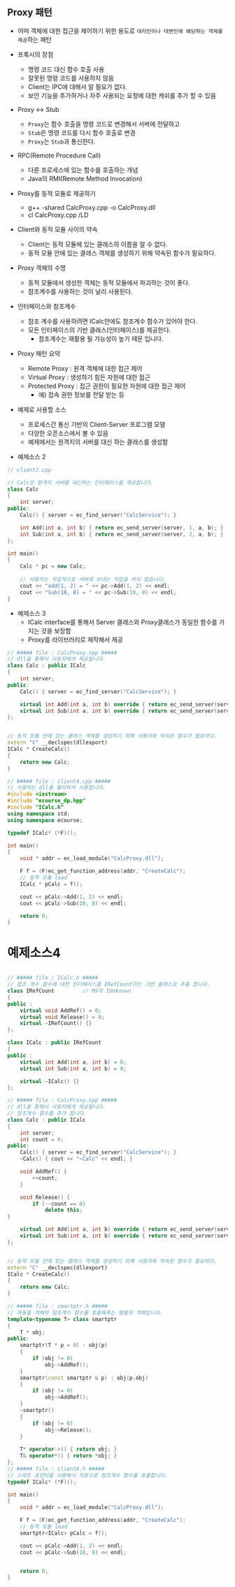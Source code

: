 ## Proxy 패턴
* 어떠 객체에 대한 접근을 제어하기 위한 용도로 `대리인이나 대변인에 해당하는 객체를 제공`하는 패턴
* 프록시의 장점
  * 명령 코드 대신 함수 호출 사용
  * 잘못된 명령 코드를 사용하지 않음
  * Client는 IPC에 대해서 알 필요가 없다.
  * 보안 기능을 추가하거나 자주 사용되는 요청에 대한 캐쉬를 추가 할 수 있음
* Proxy <-> Stub
  * `Proxy`는 함수 호출을 명령 코드로 변경해서 서버에 전달하고
  * `Stub`은 명령 코드를 다시 함수 호출로 변경
  * `Proxy`는 `Stub`과 통신한다. 

* RPC(Remote Procedure Call)
  * 다른 프로세스에 있는 함수를 호출하는 개념
  * Java의 RMI(Remote Method Invocation)

* Proxy를 동적 모듈로 제공하기
  * g++ -shared CalcProxy.cpp -o CalcProxy.dll
  * cl CalcProxy.cpp /LD
  
* Client와 동적 모듈 사이의 약속
  * Client는 동적 모듈에 있는 클래스의 이름을 알 수 없다.
  * 동적 모듈 안에 있는 클래스 객체를 생성하기 위해 약속된 함수가 필요하다.

* Proxy 객체의 수명
  * 동적 모듈에서 생성한 객체는 동적 모듈에서 파괴하는 것이 좋다.
  * 참조계수를 사용하는 것이 널리 사용된다.

* 인터페이스와 참조계수
  * 참조 계수를 사용하려면 ICalc안에도 참조계수 함수가 있어야 한다.
  * 모든 인터페이스의 기반 클래스(인터페이스)를 제공한다.
    * 참조계수는 재활용 될 가능성이 높기 때문 입니다.

* Proxy 패턴 요약
  * Remote Proxy : 원격 객체에 대한 접근 제어
  * Virtual Proxy : 생성하기 힘든 자원에 대한 접근
  * Protected Proxy : 접근 권한이 필요한 자원에 대한 접근 제어
    * 예) 접속 권한 정보를 전달 받는 등

* 예제로 사용할 소스
  * 프로세스간 통신 기반의 Client-Server 프로그램 모델
  * 다양한 오픈소스에서 볼 수 있음
  * 예제에서는 원격지의 서버를 대신 하는 클래스를 생성함

* 예제소스 2
```c++
// client2.cpp

// Calc은 원격지 서버를 대신하는 인터페이스를 제공합니다.
class Calc
{
	int server;
public:
	Calc() { server = ec_find_server("CalcService"); }

	int Add(int a, int b) { return ec_send_server(server, 1, a, b); }
	int Sub(int a, int b) { return ec_send_server(server, 2, a, b); }
};

int main()
{
	Calc * pc = new Calc;
    
    // 사용자는 직접적으로 서버에 보내는 작업을 하지 않습니다.
	cout << "add(1, 2) = " << pc->Add(1, 2) << endl;
	cout << "Sub(10, 8) = " << pc->Sub(10, 8) << endl;
}
```
* 예제소스 3
  * ICalc interface를 통해서 Server 클래스와 Proxy클래스가 동일한 함수를 가지는 것을 보장함
  * Proxy를 라이브러리로 제작해서 제공
```c++
// ##### file : CalcProxy.cpp #####
// dll을 통해서 사용자에게 제공됩니다.
class Calc : public ICalc
{
	int server;
public:
	Calc() { server = ec_find_server("CalcService"); }

	virtual int Add(int a, int b) override { return ec_send_server(server, 1, a, b); }
	virtual int Sub(int a, int b) override { return ec_send_server(server, 2, a, b); }
};


// 동적 모듈 안에 있는 클래스 객체를 생성하기 위해 사용자와 약속된 함수가 필요하다.
extern "C" __declspec(dllexport)
ICalc * CreateCalc()
{
	return new Calc;
}

// ##### file : client4.cpp #####
// 사용자는 dll를 불러와서 사용합니다. 
#include <iostream>
#include "ecourse_dp.hpp"
#include "ICalc.h"
using namespace std;
using namespace ecourse;

typedef ICalc* (*F)();

int main()
{
	void * addr = ec_load_module("CalcProxy.dll");

	F f = (F)ec_get_function_address(addr, "CreateCalc");
	// 동적 모듈 load
	ICalc * pCalc = f();

	cout << pCalc->Add(1, 2) << endl;
	cout << pCalc->Sub(10, 8) << endl;

	return 0;
}
```

# 예제소스4
```c++

// ##### file : ICalc.h #####
// 참조 계수 함수에 대한 인터페이스를 IRefCount라는 기반 클래스로 추출 합니다.
class IRefCount			// MS의 IUnknown
{
public :
	virtual void AddRef() = 0;
	virtual void Release() = 0;
	virtual ~IRefCount() {}
};

class ICalc : public IRefCount
{
public :
	virtual int Add(int a, int b) = 0;
	virtual int Sub(int a, int b) = 0;

	virtual ~ICalc() {}
};

// ##### file : CalcProxy.cpp #####
// dll을 통해서 사용자에게 제공됩니다.
// 참조계수 함수를 추가 합니다. 
class Calc : public ICalc
{
	int server;
	int count = 0;
public:
	Calc() { server = ec_find_server("CalcService"); }
	~Calc() { cout << "~Calc" << endl; }

	void AddRef() {
		++count;
	}

	void Release() {
		if (--count == 0)
			delete this;
}

	virtual int Add(int a, int b) override { return ec_send_server(server, 1, a, b); }
	virtual int Sub(int a, int b) override { return ec_send_server(server, 2, a, b); }
};


// 동적 모듈 안에 있는 클래스 객체를 생성하기 위해 사용자와 약속된 함수가 필요하다.
extern "C" __declspec(dllexport)
ICalc * CreateCalc()
{
	return new Calc;
}

// ##### file : smartptr.h #####
// 자동을 객체의 참조계수 함수를 호출해주는 템플릿 객체입니다.
template<typename T> class smartptr
{
	T * obj;
public:
	smartptr(T * p = 0) : obj(p)
	{
		if (obj != 0)
			obj->AddRef();
	}
	smartptr(const smartptr & p) : obj(p.obj)
	{
		if (obj != 0)
			obj->AddRef();
	}
	~smartptr()
	{
		if (obj != 0)
			obj->Release();
	}
	
	T* operator->() { return obj; }
	T& operator*() { return *obj; }
};
// ##### file : client6.h #####
// 스마트 포인터를 사용해서 자동으로 참조계수 함수를 호출합니다.
typedef ICalc* (*F)();

int main()
{
	void * addr = ec_load_module("CalcProxy.dll");

	F f = (F)ec_get_function_address(addr, "CreateCalc");
	// 동적 모듈 load
	smartptr<ICalc> pCalc = f();

	cout << pCalc->Add(1, 2) << endl;
	cout << pCalc->Sub(10, 8) << endl;


	return 0;
}

```
